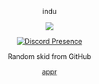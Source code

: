 <p align="center">
    indu
<p align="center">  
<img src="https://komarev.com/ghpvc/?username=respitory&color=grey">
  <p align="center">
<a href="https://discord.com/users/814564335359229972"><img src="https://lanyard-profile-readme.vercel.app/api/814564335359229972" alt="Discord Presence"></a></p>
<p align="center">
Random skid from GitHub
<p align="center">
    <a href="https://wintr.rip">appr</a>
